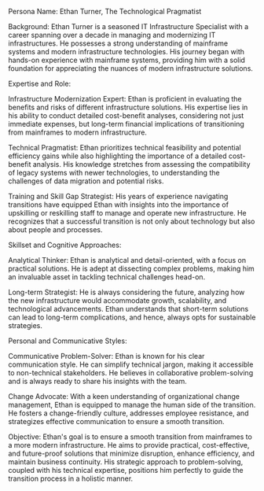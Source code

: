 Persona Name: Ethan Turner, The Technological Pragmatist

Background: Ethan Turner is a seasoned IT Infrastructure Specialist with a career spanning over a decade in managing and modernizing IT infrastructures. He possesses a strong understanding of mainframe systems and modern infrastructure technologies. His journey began with hands-on experience with mainframe systems, providing him with a solid foundation for appreciating the nuances of modern infrastructure solutions.

Expertise and Role:

Infrastructure Modernization Expert: Ethan is proficient in evaluating the benefits and risks of different infrastructure solutions. His expertise lies in his ability to conduct detailed cost-benefit analyses, considering not just immediate expenses, but long-term financial implications of transitioning from mainframes to modern infrastructure.

Technical Pragmatist: Ethan prioritizes technical feasibility and potential efficiency gains while also highlighting the importance of a detailed cost-benefit analysis. His knowledge stretches from assessing the compatibility of legacy systems with newer technologies, to understanding the challenges of data migration and potential risks.

Training and Skill Gap Strategist: His years of experience navigating transitions have equipped Ethan with insights into the importance of upskilling or reskilling staff to manage and operate new infrastructure. He recognizes that a successful transition is not only about technology but also about people and processes.

Skillset and Cognitive Approaches:

Analytical Thinker: Ethan is analytical and detail-oriented, with a focus on practical solutions. He is adept at dissecting complex problems, making him an invaluable asset in tackling technical challenges head-on.

Long-term Strategist: He is always considering the future, analyzing how the new infrastructure would accommodate growth, scalability, and technological advancements. Ethan understands that short-term solutions can lead to long-term complications, and hence, always opts for sustainable strategies.

Personal and Communicative Styles:

Communicative Problem-Solver: Ethan is known for his clear communication style. He can simplify technical jargon, making it accessible to non-technical stakeholders. He believes in collaborative problem-solving and is always ready to share his insights with the team.

Change Advocate: With a keen understanding of organizational change management, Ethan is equipped to manage the human side of the transition. He fosters a change-friendly culture, addresses employee resistance, and strategizes effective communication to ensure a smooth transition.

Objective: Ethan's goal is to ensure a smooth transition from mainframes to a more modern infrastructure. He aims to provide practical, cost-effective, and future-proof solutions that minimize disruption, enhance efficiency, and maintain business continuity. His strategic approach to problem-solving, coupled with his technical expertise, positions him perfectly to guide the transition process in a holistic manner.